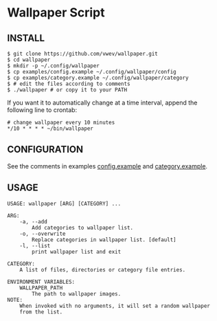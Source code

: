 Wallpaper Script
================

INSTALL
-------

	$ git clone https://github.com/vwev/wallpaper.git
	$ cd wallpaper
	$ mkdir -p ~/.config/wallpaper
	$ cp examples/config.example ~/.config/wallpaper/config
	$ cp examples/category.example ~/.config/wallpaper/category
	$ # edit the files according to comments
	$ ./wallpaper # or copy it to your PATH

If you want it to automatically change at a time interval, append the following line to crontab:

	# change wallpaper every 10 minutes
	*/10 * * * * ~/bin/wallpaper

CONFIGURATION
-------------

See the comments in examples [config.example](examples/config.example) and [category.example](examples/category.example).

USAGE
-----

	USAGE: wallpaper [ARG] [CATEGORY] ...

	ARG:
		-a, --add
			Add categories to wallpaper list.
		-o, --overwrite
			Replace categories in wallpaper list. [default]
		-l, --list
			print wallpaper list and exit

	CATEGORY:
		A list of files, directories or category file entries.

	ENVIRONMENT VARIABLES:
		WALLPAPER_PATH
			The path to wallpaper images.
	NOTE:
		When invoked with no arguments, it will set a random wallpaper
		from the list.
